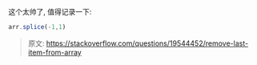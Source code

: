 这个太帅了, 值得记录一下:

```js
arr.splice(-1,1)
```

> 原文: https://stackoverflow.com/questions/19544452/remove-last-item-from-array